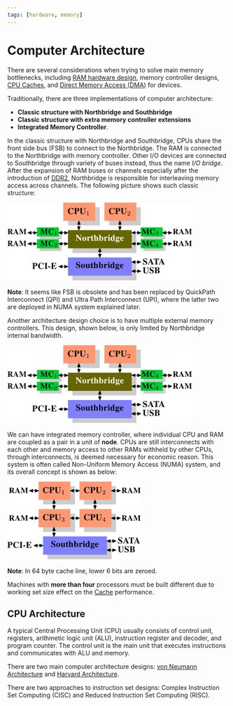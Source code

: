 ```yaml
---
tags: [hardware, memory]
---
```


# Computer Architecture

There are several considerations when trying to solve main memory bottlenecks,
including [RAM hardware design](202403132022.md), memory controller designs,
[CPU Caches](202403191017.md), and [Direct Memory Access (DMA)](202403151658.md)
for devices.

Traditionally, there are three implementations of computer architecture:
- **Classic structure with Northbridge and Southbridge**
- **Classic structure with extra memory controller extensions**
- **Integrated Memory Controller**.

In the classic structure with Northbridge and Southbridge, CPUs share the front
side bus (FSB) to connect to the Northbridge. The RAM is connected to the
Northbridge with memory controller. Other I/O devices are connected to
Southbridge through variety of buses instead, thus the name *I/O bridge*. After
the expansion of RAM buses or channels especially after the introduction of
[DDR2](202403150636.md), Northbridge is responsible for interleaving memory
access across channels. The following picture shows such classic structure:

![Classic structure with Northbridge and Southbridge](pic/classic-computer-structure-northbridge-with-external-controllers.png)

**Note**: It seems like FSB is obsolete and has been replaced by QuickPath
Interconnect (QPI) and Ultra Path Interconnect (UPI), where the latter two are
deployed in NUMA system explained later.

Another architecture design choice is to have multiple external memory
controllers. This design, shown below, is only limited by Northbridge internal
bandwidth.

![Classic structure with extra memory controller extensions](pic/classic-computer-structure-northbridge-with-external-controllers.png)

We can have integrated memory controller, where individual CPU and RAM are
coupled as a pair in a unit of **node**. CPUs are still interconnects with each
other and memory access to other RAMs withheld by other CPUs, through
interconnects, is deemed necessary for economic reason. This system is often
called Non-Uniform Memory Access (NUMA) system, and its overall concept is shown
as below:

![Integrated Memory Controller](pic/integrated-memory-controller.png)

**Note**: In 64 byte cache line, lower 6 bits are zeroed.

Machines with **more than four** processors must be built different due to
working set size effect on the [Cache](202403191017.md) performance.

## CPU Architecture

A typical Central Processing Unit (CPU) usually consists of control unit,
registers, arithmetic logic unit (ALU), instruction register and decoder, and
program counter. The control unit is the main unit that executes instructions
and communicates with ALU and memory.

There are two main computer architecture designs: [von Neumann Architecture](202404051153.md)
and [Harvard Architecture](202404051155.md).

There are two approaches to instruction set designs: Complex Instruction Set
Computing (CISC) and Reduced Instruction Set Computing (RISC).
